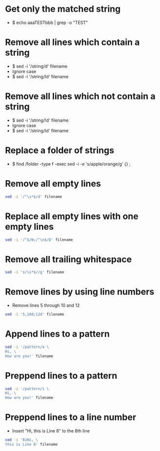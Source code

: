 Get only the matched string
=====
* $ echo aaaTESTbbb | grep -o "TEST"

Remove all lines which contain a string
=====
* $ sed -i '/string/d' filename
* Ignore case
* $ sed -i '/string/Id' filename

Remove all lines which not contain a string
=====
* $ sed -i '/string/!d' filename
* Ignore case
* $ sed -i '/string/Id' filename

Replace a folder of strings
=====
* $ find /folder -type f -exec sed -i -e 's/apple/orange/g' {} \;

Remove all empty lines
=====
```sh
sed -i '/^\s*$/d' filename
```

Replace all empty lines with one empty lines
=====
```sh
sed -i '/^$/N;/^\n$/D' filename
```

Remove all trailing whitespace
=====
```sh
sed -i 's/\s*$//g' filename
```

Remove lines by using line numbers
=====
* Remove lines 5 through 10 and 12
```sh
sed -i '5,10d;12d' filename
```

Append lines to a pattern
=====
```sh
sed -i '/pattern/a \
Hi, \
How are you!' filename
```

Preppend lines to a pattern
=====
```sh
sed -i '/pattern/i \
Hi, \
How are you!' filename
```

Preppend lines to a line number
=====
* Insert "Hi, this is Line 8" to the 8th line
```sh
sed -i '8iHi, \
this is Line 8' filename
```

